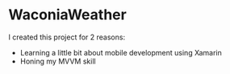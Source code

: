 # WaconiaWeather

I created this project for 2 reasons:
* Learning a little bit about mobile development using Xamarin
* Honing my MVVM skill
